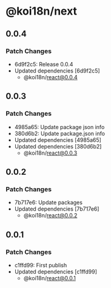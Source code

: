 # @koi18n/next

## 0.0.4

### Patch Changes

- 6d9f2c5: Release 0.0.4
- Updated dependencies [6d9f2c5]
  - @koi18n/react@0.0.4

## 0.0.3

### Patch Changes

- 4985a65: Update package json info
- 380d6b2: Update package.json info
- Updated dependencies [4985a65]
- Updated dependencies [380d6b2]
  - @koi18n/react@0.0.3

## 0.0.2

### Patch Changes

- 7b717e6: Update packages
- Updated dependencies [7b717e6]
  - @koi18n/react@0.0.2

## 0.0.1

### Patch Changes

- c1ffd99: First publish
- Updated dependencies [c1ffd99]
  - @koi18n/react@0.0.1
